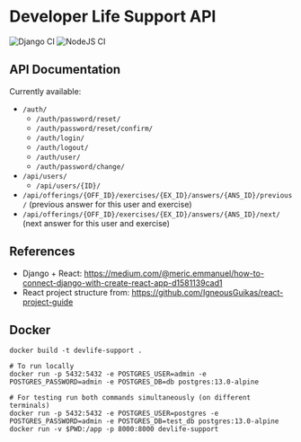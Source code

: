 # Developer Life Support API

![Django CI](https://github.com/insper-education/devlife-support-api/actions/workflows/django.yml/badge.svg)
![NodeJS CI](https://github.com/insper-education/devlife-support-api/actions/workflows/node.js.yml/badge.svg)

## API Documentation

Currently available:

- `/auth/`
  - `/auth/password/reset/`
  - `/auth/password/reset/confirm/`
  - `/auth/login/`
  - `/auth/logout/`
  - `/auth/user/`
  - `/auth/password/change/`
- `/api/users/`
  - `/api/users/{ID}/`
- `/api/offerings/{OFF_ID}/exercises/{EX_ID}/answers/{ANS_ID}/previous/` (previous answer for this user and exercise)
- `/api/offerings/{OFF_ID}/exercises/{EX_ID}/answers/{ANS_ID}/next/` (next answer for this user and exercise)

## References

- Django + React: https://medium.com/@meric.emmanuel/how-to-connect-django-with-create-react-app-d1581139cad1
- React project structure from: https://github.com/IgneousGuikas/react-project-guide

## Docker

    docker build -t devlife-support .
    
    # To run locally
    docker run -p 5432:5432 -e POSTGRES_USER=admin -e POSTGRES_PASSWORD=admin -e POSTGRES_DB=db postgres:13.0-alpine
    
    # For testing run both commands simultaneously (on different terminals) 
    docker run -p 5432:5432 -e POSTGRES_USER=postgres -e POSTGRES_PASSWORD=admin -e POSTGRES_DB=test_db postgres:13.0-alpine
    docker run -v $PWD:/app -p 8000:8000 devlife-support
